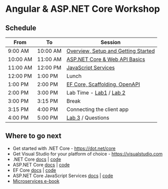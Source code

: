 # Angular & ASP.NET Core Workshop

## Schedule

From     | To       | Session
---------|----------|-------------------------------------------------
9:00 AM  | 10:00 AM | [Overview, Setup and Getting Started](docs/1-Overview-Setup-and-Getting-Started)
10:00 AM | 11:00 AM | [ASP.NET Core & Web API Basics](docs/2-ASP.NET-Core-and-Web-API)
11:00 AM | 12:00 PM | [JavaScript Services](docs/3-JavaScript-Services)
12:00 PM | 1:00 PM  | Lunch
1:00 PM  | 2:00 PM  | [EF Core, Scaffolding, OpenAPI](docs/4-EF-Core-Scaffolding-OpenAPI)
2:00 PM  | 3:00 PM  | Lab Time - [Lab1](docs/Labs/1-Create-Angular-WebAPI-Project.md) / [Lab 2](docs/Labs/2-Build-out-BackEnd-and-Refactor.md)
3:00 PM  | 3:15 PM  | Break
3:15 PM  | 4:00 PM  | Connecting the client app
4:00 PM  | 5:00 PM  | [Lab 3](docs/Labs/3-Add-Front-End-Connecting-WebAPI.md) / Questions

## Where to go next

* Get started with .NET Core - https://dot.net/core
* Get Visual Studio for your platform of choice - https://visualstudio.com
* .NET Core [docs](https://docs.microsoft.com/dotnet/docs) | [code](https://github.com/dotnet/home)
* ASP.NET Core [docs](https://docs.microsoft.com/aspnet/core) | [code](https://github.com/aspnet/home)
* EF Core [docs](https://docs.microsoft.com/ef/core) | [code](https://github.com/aspnet/entityframeworkcore)
* ASP.NET Core JavaScript Services [docs](https://aka.ms/spaservicesdocs) | [code](https://github.com/aspnet/javascriptservices)
* [Microservices e-book](http://aka.ms/MicroservicesEbook)